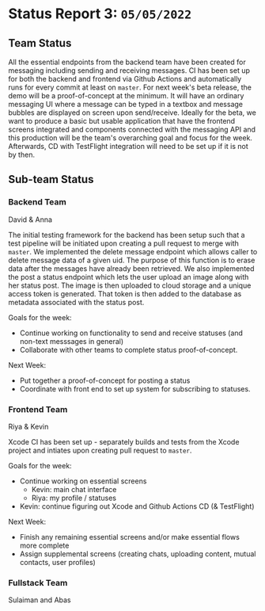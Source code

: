 # Status Report 3: `05/05/2022`

## Team Status

All the essential endpoints from the backend team have been created for messaging including sending and receiving messages. CI has been set up for both the backend and frontend via Github Actions and automatically runs for every commit at least on `master`. For next week's beta release, the demo will be a proof-of-concept at the minimum. It will have an ordinary messaging UI where a message can be typed in a textbox and message bubbles are displayed on screen upon send/receive. Ideally for the beta, we want to produce a basic but usable application that have the frontend screens integrated and components connected with the messaging API and this production will be the team's overarching goal and focus for the week. Afterwards, CD with TestFlight integration will need to be set up if it is not by then.

## Sub-team Status

### Backend Team

David & Anna

The initial testing framework for the backend has been setup such that a test pipeline will be initiated upon creating a pull request to merge with `master`.
We implemented the delete message endpoint which allows caller to delete message data of a given uid. The purpose of this function is to erase data after the messages have already been retrieved. 
We also implemented the post a status endpoint which lets the user upload an image along with her status post. The image is then uploaded to cloud storage and a unique access token is generated. That token is then added to the database as metadata associated with the status post.

Goals for the week:
- Continue working on functionality to send and receive statuses (and non-text messsages in general)
- Collaborate with other teams to complete status proof-of-concept.

Next Week:
- Put together a proof-of-concept for posting a status
- Coordinate with front end to set up system for subscribing to statuses.

### Frontend Team

Riya & Kevin

Xcode CI has been set up - separately builds and tests from the Xcode project and intiates upon creating pull request to `master`.

Goals for the week:
- Continue working on essential screens
  - Kevin: main chat interface
  - Riya: my profile / statuses
- Kevin: continue figuring out Xcode and Github Actions CD (& TestFlight)

Next Week:
- Finish any remaining essential screens and/or make essential flows more complete
- Assign supplemental screens (creating chats, uploading content, mutual contacts, user profiles)

### Fullstack Team

Sulaiman and Abas
